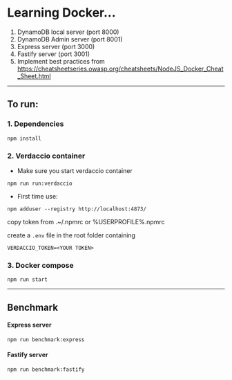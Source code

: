 # Learning Docker...

1) DynamoDB local server (port 8000)
2) DynamoDB Admin server (port 8001)
3) Express server (port 3000)
4) Fastify server (port 3001)
5) Implement best practices from https://cheatsheetseries.owasp.org/cheatsheets/NodeJS_Docker_Cheat_Sheet.html

---

## To run:

### 1. Dependencies
```shell
npm install
```

### 2. Verdaccio container

* Make sure you start verdaccio container
```shell
npm run run:verdaccio
```

* First time use:
```shell
npm adduser --registry http://localhost:4873/
```

copy token from .~/.npmrc or %USERPROFILE%\.npmrc

create a `.env` file in the root folder containing
```dotenv
VERDACCIO_TOKEN=<YOUR TOKEN>
```

### 3. Docker compose
```shell
npm run start
```

---

## Benchmark

#### Express server
```shell
npm run benchmark:express
```

#### Fastify server
```shell
npm run benchmark:fastify
```

